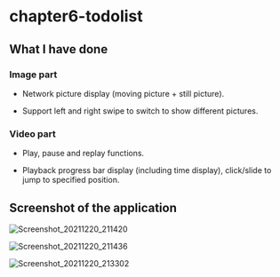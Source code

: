 # chapter6-todolist

## What I have done

### Image part

* Network picture display (moving picture + still picture).

* Support left and right swipe to switch to show different pictures.

### Video part

* Play, pause and replay functions.

* Playback progress bar display (including time display), click/slide to jump to specified position.

## Screenshot of the application

![Screenshot_20211220_211420](https://user-images.githubusercontent.com/58338486/146774200-18627218-d2b3-4017-904c-52034cf153de.png)

![Screenshot_20211220_211436](https://user-images.githubusercontent.com/58338486/146774220-e542235c-ea65-444d-8931-1bb986a82cdb.png)

![Screenshot_20211220_213302](https://user-images.githubusercontent.com/58338486/146774977-9ae7becc-3e92-45b3-8c36-920a86c7444d.png)
